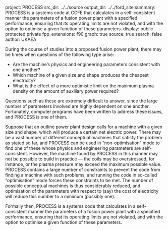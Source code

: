 project: PROCESS
src_dir: ../../source
output_dir: ../../ford_site
summary: PROCESS is a systems code at CCFE that calculates in a
         self-consistent manner the parameters of a fusion power
		 plant with a specified performance, ensuring that
		 its operating limits are not violated, and with the
		 option to optimise a given function of these parameters.
display: public
         protected
         private
fpp_extensions: f90
graph: true
source: true
search: false
author: UKAEA

During the course of studies into a proposed fusion power plant, there
may be times when questions of the following type arise:

- Are the machine’s physics and engineering parameters consistent with
  one another?
- Which machine of a given size and shape produces the cheapest
  electricity?
- What is the effect of a more optimistic limit on the maximum plasma
  density on the amount of auxiliary power required?

Questions such as these are extremely difficult to answer, since the
large number of parameters involved are highly dependent on one
another. Fortunately, computer programs have been written to address
these issues, and PROCESS is one of them.

Suppose that an outline power plant design calls for a machine with a
given size and shape, which will produce a certain net electric
power. There may be a vast number of different conceptual machines
that satisfy the problem as stated so far, and PROCESS can be used in
“non-optimisation” mode to find one of these whose physics and
engineering parameters are self-consistent. However, the machine found
by PROCESS in this manner may not be possible to build in practice —
the coils may be overstressed, for instance, or the plasma pressure
may exceed the maximum possible value. PROCESS contains a large number
of constraints to prevent the code from finding a machine with such
problems, and running the code in so-called “optimisation” mode forces
these constraints to be met. The number of possible conceptual
machines is thus considerably reduced, and optimisation of the
parameters with respect to (say) the cost of electricity will reduce
this number to a minimum (possibly one).

Formally then, PROCESS is a systems code that calculates in a
self-consistent manner the parameters of a fusion power plant with a
specified performance, ensuring that its operating limits are not
violated, and with the option to optimise a given function of these
parameters.
